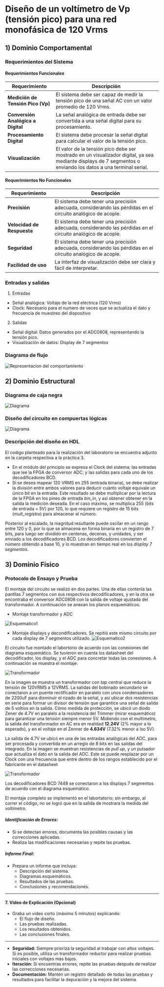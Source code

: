 # Diseño de un voltímetro de Vp (tensión pico) para una red monofásica de 120 Vrms
## 1) **Dominio Comportamental**
### Requerimientos del Sistema

#### Requerimientos Funcionales
| Requerimiento                 | Descripción |
|--------------------------------|---------------------------------------------|
| **Medición de Tensión Pico (Vp)** | El sistema debe ser capaz de medir la tensión pico de una señal AC con un valor promedio de 120 Vrms. |
| **Conversión Analógica a Digital** | La señal analógica de entrada debe ser convertida a una señal digital para su procesamiento. |
| **Procesamiento Digital** | El sistema debe procesar la señal digital para calcular el valor de la tensión pico. |
| **Visualización** | El valor de la tensión pico debe ser mostrado en un visualizador digital, ya sea mediante displays de 7 segmentos o enviando los datos a una terminal serial. |

#### Requerimientos No Funcionales

| Requerimiento                 | Descripción |
|--------------------------------|---------------------------------------------|
| **Precisión** |  El sistema debe tener una precisión adecuada, considerando las pérdidas en el circuito analógico de acople. |
| **Velocidad de Respuesta** |  El sistema debe tener una precisión adecuada, considerando las pérdidas en el circuito analógico de acople. |
| **Seguridad** |  El sistema debe tener una precisión adecuada, considerando las pérdidas en el circuito analógico de acople. |
| **Facilidad de uso** | La interfaz de visualización debe ser clara y fácil de interpretar. |

### Entradas y salidas
1) Entradas 
* Señal analógica: Voltaje de la red eléctrica (120 Vrms)
* Clock: Necesario para el numero de veces que se actualiza el dato y frecuencia de muestreo del dispositivo

2) Salidas
* Señal digital: Datos generados por el ADC0808, representando la tensión pico.
* Visualización de datos: Display de 7 segmentos
  
### Diagrama de flujo 
![Representacion del comportamiento](./DiagramaLab3.png)

## 2) Dominio Estructural
### Diagrama de caja negra
![Diagrama](./CajaNegra.png)

### Diseño del circuito en compuertas lógicas
![Diagrama](./Compuertas.jpg)

### Descripción del diseño en HDL

El codigo planteado para la realización del laboratorio se encuentra adjunto en la carpeta respectiva a la práctica 3. 
- En el módulo del principio se expresa el Clock del sistema; las entradas que lee la FPGA de conversor ADC; y las salidas para cada uno de los decodificadores BCD.
- Si se desea mapear 120 VRMS en 255 (entrada binaria), se debe realizar la división entre ambos valores para deducir cuánto voltaje equivale un único bit en la entrada. Este resultado se debe multiplicar por la lectura de la FPGA en los pines de entrada _bin_in_, y así obtener obtener en la salida la medición deseada. En el caso máximo, se multiplica 255 (bits de entrada = 5V) por 120, lo que requiere un registro de 15 bits (_mult_registro_) para almacenar el número. 

Posterior al escalado, la magnitud resultante puede oscilar en un rango entre 120 y 0, por lo que se almacena en forma binaria en un registro de 7 bits, para luego ser dividido en centenas, decenas, y unidades, y ser enviado a los decodificadores BCD. Los decodificadores convierten el número obtenido a base 10, y lo muestran en tiempo real en los _display 7 segmentos_.

## 3) Dominio Fisico
### Protocolo de Ensayo y Prueba

El montaje del circuito se realizó en dos partes. Una de ellas contenía las pantllas 7 segmentos con sus respectivos decodificadores, y en la otra se encontraba el conversor ADC0808 con la salida de voltaje ajustada del transformador. A continuación se anexan los planos esquemáticos. 

- Montaje transformador y ADC

![Esquematico1](./Esquematico_1.JPG)

- Montaje displays y decondificadores. Se repitió este mismo circuito por cada display de 7 segmentos utilizado. 
![Esquematico2](./Esquematico_2.JPG)


El circuito fue montado el labortorio de acuerdo con las conexiones del diagrama esquemático. Se tuvieron en cuenta los datasheet del decodificador, los display, y el ADC para concretar todas las conexiones. A continuación se muestra el montaje. 

![Transformador](./trans_y_ADC.jpg)

En la imagen se muestra un transformador con _tap_ central que reduce la tensión de 120VRMS a 12VRMS. La salidas del bobinado secundario se conectaron a un puente rectificador en paralelo con unos condensadores de 2200uF para disminuir el rizado de la señal, y así ubicar dos resistencias en serie para formar un divisor de tensión que garantice una señal de salida de 5 voltios en la salida. Cómo medida de protección, se ubicó un diodo Zener de 4.7V en paralelo a la resistencia del Trimmer (mirar esquemático) para garantizar una tensión siempre menor 5V. Midiendo con el multímetro, la salida del transformador en AC era en realidad **12.24V** (2% mayor a lo esperado), y en el voltaje en el Zenner de **4.634V** (7.32% menor a lso 5V). 

La salida de 4.7V se ubicó en una de las entradas analógicas del ADC, para ser procesada y convertida en un arreglo de 8 bits en las salidas del integrado. En la imagen se muestran resistencias de _pull up_, y un pulsador que actualiza el dato en la salida del ADC. Este se puede reeplazar por un Clock con una frecuencia que entre dentro de los rangos establecido por el fabricante en el datasheet

![Transformador](./decoders.jpg)

Los decodificadores BCD 7448 se conectaron a los displays 7 segmentos de acuerdo con el diagrama esquemático. 

El montaje completo se implementó en el labortatorio; sin embargo, al correr el código, no se logró que en la salida de mostrara la medida del voltímetro. 


##### Identificación de Errores:
- Si se detectan errores, documenta las posibles causas y las correcciones aplicadas.
- Realiza las modificaciones necesarias y repite las pruebas.

##### Informe Final:
- Prepara un informe que incluya:
  - Descripción del sistema.
  - Diagramas esquemáticos.
  - Resultados de las pruebas.
  - Conclusiones y recomendaciones.

---

#### 7. Video de Explicación (Opcional)

- Graba un video corto (máximo 5 minutos) explicando:
  - El flujo de diseño.
  - Las pruebas realizadas.
  - Los resultados obtenidos.
  - Las conclusiones finales.

---


- **Seguridad:** Siempre prioriza la seguridad al trabajar con altos voltajes. Si es posible, utiliza un transformador reductor para realizar pruebas iniciales con voltajes más bajos.
- **Iteración:** Si encuentras errores, repite las pruebas después de realizar las correcciones necesarias.
- **Documentación:** Mantén un registro detallado de todas las pruebas y resultados para facilitar la depuración y la mejora del sistema.

